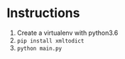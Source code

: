 # Instructions
1. Create a virtualenv with python3.6 
2. `pip install xmltodict`
3. `python main.py`
